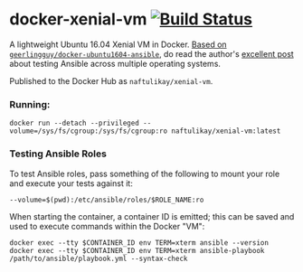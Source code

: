 # docker-xenial-vm [![Build Status][svg-travis]][travis]

A lightweight Ubuntu 16.04 Xenial VM in Docker. [Based on `geerlingguy/docker-ubuntu1604-ansible`][upstream], do read
the author's [excellent post][post] about testing Ansible across multiple operating systems.

Published to the Docker Hub as `naftulikay/xenial-vm`.

### Running:

```
docker run --detach --privileged --volume=/sys/fs/cgroup:/sys/fs/cgroup:ro naftulikay/xenial-vm:latest
```

### Testing Ansible Roles

To test Ansible roles, pass something of the following to mount your role and execute your tests against it:

```
--volume=$(pwd):/etc/ansible/roles/$ROLE_NAME:ro
```

When starting the container, a container ID is emitted; this can be saved and used to execute commands within the Docker
"VM":

```
docker exec --tty $CONTAINER_ID env TERM=xterm ansible --version
docker exec --tty $CONTAINER_ID env TERM=xterm ansible-playbook /path/to/ansible/playbook.yml --syntax-check
```


 [svg-travis]: https://travis-ci.org/naftulikay/docker-xenial-vm.svg?branch=develop
 [travis]: https://travis-ci.org/naftulikay/docker-xenial-vm/
 [post]: https://www.jeffgeerling.com/blog/2016/how-i-test-ansible-configuration-on-7-different-oses-docker
 [upstream]: https://hub.docker.com/r/geerlingguy/docker-ubuntu1604-ansible/
